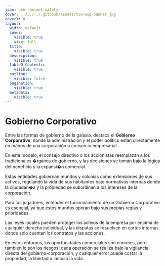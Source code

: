 ```yaml
---
icon: user-helmet-safety
cover: ../../../.gitbook/assets/tcw-wip-banner.jpg
coverY: 0
layout:
  width: default
  cover:
    visible: true
    size: full
  title:
    visible: true
  description:
    visible: true
  tableOfContents:
    visible: true
  outline:
    visible: false
  pagination:
    visible: true
  metadata:
    visible: true
---
```


# Gobierno Corporativo

Entre las formas de gobierno de la galaxia, destaca el **Gobierno Corporativo**, donde la administración y el poder político están  directamente en manos de una corporación o consorcio empresarial.

En este modelo, el consejo directivo o los accionistas reemplazan a los tradicionales �rganos de gobierno, y las decisiones se toman bajo la lógica del beneficio y la expansi�n comercial.

Estas entidades gobiernan mundos y colonias como extensiones de sus activos, regulando la vida de sus habitantes bajo normativas internas donde la ciudadan�a y la propiedad se subordinan a los intereses de la corporación.

Para los jugadores, entender el funcionamiento de un Gobierno Corporativo es esencial, ya que estos mundos operan bajo sus propias reglas y prioridades.

Las leyes locales pueden proteger los activos de la empresa por encima de cualquier derecho individual, y las disputas se resuelven en cortes internas donde solo cuentan los contratos y las acciones.

En estos entornos, las oportunidades comerciales son enormes, pero también lo son los riesgos: cada operación se realiza bajo la vigilancia directa del gobierno-corporación, y cualquier error puede costar la propiedad, la libertad o incluso la vida.
